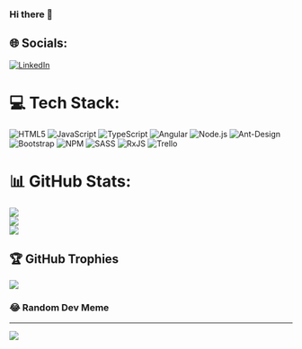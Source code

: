 ### Hi there 👋

## :globe_with_meridians: Socials:
[![LinkedIn](https://img.shields.io/badge/LinkedIn-%230077B5.svg?logo=linkedin&logoColor=white)](https://www.linkedin.com/in/nikakapana/)
# :computer: Tech Stack:
![HTML5](https://img.shields.io/badge/html5-%23E34F26.svg?style=flat-square&logo=html5&logoColor=white) ![JavaScript](https://img.shields.io/badge/javascript-%23323330.svg?style=flat-square&logo=javascript&logoColor=%23F7DF1E) ![TypeScript](https://img.shields.io/badge/typescript-%23007ACC.svg?style=flat-square&logo=typescript&logoColor=white) ![Angular](https://img.shields.io/badge/angular-%23DD0031.svg?style=flat-square&logo=angular&logoColor=white) ![Node.js](https://img.shields.io/badge/node.js-%23E23237.svg?style=flat-square&logo=nodejs&logoColor=white) ![Ant-Design](https://img.shields.io/badge/-AntDesign-%230170FE?style=flat-square&logo=ant-design&logoColor=white) ![Bootstrap](https://img.shields.io/badge/bootstrap-%23563D7C.svg?style=flat-square&logo=bootstrap&logoColor=white) ![NPM](https://img.shields.io/badge/NPM-%23000000.svg?style=flat-square&logo=npm&logoColor=white) ![SASS](https://img.shields.io/badge/SASS-hotpink.svg?style=flat-square&logo=SASS&logoColor=white) ![RxJS](https://img.shields.io/badge/rxjs-%23B7178C.svg?style=flat-square&logo=reactivex&logoColor=white) ![Trello](https://img.shields.io/badge/Trello-%23026AA7.svg?style=flat-square&logo=Trello&logoColor=white)
# :bar_chart: GitHub Stats:
![](https://github-readme-stats.vercel.app/api?username=nikakapana&theme=dracula&hide_border=false&include_all_commits=true&count_private=true)<br/>
![](https://github-readme-streak-stats.herokuapp.com/?user=nikakapana&theme=dracula&hide_border=false)<br/>
![](https://github-readme-stats.vercel.app/api/top-langs/?username=nikakapana&theme=dracula&hide_border=false&include_all_commits=true&count_private=true&layout=compact)
## :trophy: GitHub Trophies
![](https://github-profile-trophy.vercel.app/?username=nikakapana&theme=radical&no-frame=false&no-bg=false&margin-w=4)
### :joy: Random Dev Meme
 
---
[![](https://visitcount.itsvg.in/api?id=bassman0703&icon=0&color=0)](https://visitcount.itsvg.in)
<!-- Proudly created with GPRM ( https://gprm.itsvg.in ) -->



<!--
**nikakapana/nikakapana** is a ✨ _special_ ✨ repository because its `README.md` (this file) appears on your GitHub profile.

Here are some ideas to get you started:

- 🔭 I’m currently working on ...
- 🌱 I’m currently learning ...
- 👯 I’m looking to collaborate on ...
- 🤔 I’m looking for help with ...
- 💬 Ask me about ...
- 📫 How to reach me: ...
- 😄 Pronouns: ...
- ⚡ Fun fact: ...
-->

